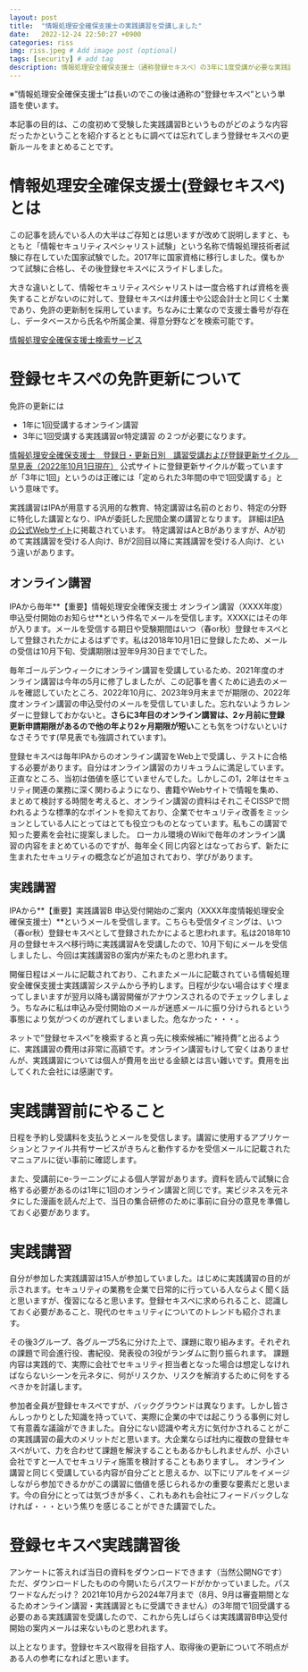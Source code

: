 ```yaml
---
layout: post
title:  "情報処理安全確保支援士の実践講習を受講しました"
date:   2022-12-24 22:50:27 +0900
categories: riss
img: riss.jpeg # Add image post (optional)
tags: [security] # add tag
description: 情報処理安全確保支援士（通称登録セキスペ）の3年に1度受講が必要な実践講習について
---
```


※”情報処理安全確保支援士”は長いのでこの後は通称の”登録セキスペ”という単語を使います。

本記事の目的は、この度初めて受験した実践講習Bというものがどのような内容だったかということを紹介するとともに調べては忘れてしまう登録セキスペの更新ルールをまとめることです。

# 情報処理安全確保支援士(登録セキスペ)とは
この記事を読んでいる人の大半はご存知とは思いますが改めて説明しますと、もともと「情報セキュリティスペシャリスト試験」という名称で情報処理技術者試験に存在していた国家試験でした。2017年に国家資格に移行しました。僕もかつて試験に合格し、その後登録セキスペにスライドしました。

大きな違いとして、情報セキュリティスペシャリストは一度合格すれば資格を喪失することがないのに対して、登録セキスペは弁護士や公認会計士と同じく士業であり、免許の更新制を採用しています。ちなみに士業なので支援士番号が存在し、データベースから氏名や所属企業、得意分野などを検索可能です。

[情報処理安全確保支援士検索サービス](https://riss.ipa.go.jp/)

# 登録セキスペの免許更新について

免許の更新には
- 1年に1回受講するオンライン講習
- 3年に1回受講する実践講習or特定講習
の２つが必要になります。

[情報処理安全確保支援士　登録日・更新日別　講習受講および登録更新サイクル　早見表（2022年10月1日現在）](https://www.ipa.go.jp/files/000088850.pdf)
公式サイトに登録更新サイクルが載っていますが「3年に1回」というのは正確には「定められた3年間の中で1回受講する」という意味です。

実践講習はIPAが用意する汎用的な教育、特定講習は名前のとおり、特定の分野に特化した講習となり、IPAが委託した民間企業の講習となります。
詳細は[IPAの公式Webサイト](https://www.ipa.go.jp/siensi/forriss/index.html)に掲載されています。
特定講習はAとBがありますが、Aが初めて実践講習を受ける人向け、Bが2回目以降に実践講習を受ける人向け、という違いがあります。

## オンライン講習
IPAから毎年**【重要】情報処理安全確保支援士 オンライン講習（XXXX年度）申込受付開始のお知らせ**という件名でメールを受信します。XXXXにはその年が入ります。メールを受信する期日や受験期間はいつ（春or秋）登録セキスペとして登録されたかによるはずです。私は2018年10月1日に登録したため、メールの受信は10月下旬、受講期限は翌年9月30日まででした。

毎年ゴールデンウィークにオンライン講習を受講しているため、2021年度のオンライン講習は今年の5月に修了しましたが、この記事を書くために過去のメールを確認していたところ、2022年10月に、2023年9月末までが期限の、2022年度オンライン講習の申込受付のメールを受信していました。忘れないようカレンダーに登録しておかないと。**さらに3年目のオンライン講習は、2ヶ月前に登録更新申請期限があるので他の年より2ヶ月期限が短い**ことも気をつけないといけなさそうです(早見表でも強調されています)。

登録セキスペは毎年IPAからのオンライン講習をWeb上で受講し、テストに合格する必要があります。自分はオンライン講習のカリキュラムに満足しています。正直なところ、当初は価値を感じていませんでした。しかしこの1，2年はセキュリティ関連の業務に深く関わるようになり、書籍やWebサイトで情報を集め、まとめて検討する時間を考えると、オンライン講習の資料はそれこそCISSPで問われるような標準的なポイントを抑えており、企業でセキュリティ改善をミッションとしている人にとってはとても役立つものとなっています。私もこの講習で知った要素を会社に提案しました。
ローカル環境のWikiで毎年のオンライン講習の内容をまとめているのですが、毎年全く同じ内容とはなっておらず、新たに生まれたセキュリティの概念などが追加されており、学びがあります。

## 実践講習
IPAから**【重要】実践講習B 申込受付開始のご案内（XXXX年度情報処理安全確保支援士）**というメールを受信します。こちらも受信タイミングは、いつ（春or秋）登録セキスペとして登録されたかによると思われます。私は2018年10月の登録セキスペ移行時に実践講習Aを受講したので、10月下旬にメールを受信しましたし、今回は実践講習Bの案内が来たものと思われます。

開催日程はメールに記載されており、これまたメールに記載されている情報処理安全確保支援士実践講習システムから予約します。日程が少ない場合はすぐ埋まってしまいますが翌月以降も講習開催がアナウンスされるのでチェックしましょう。ちなみに私は申込み受付開始のメールが迷惑メールに振り分けられるという事態により気がつくのが遅れてしまいました。危なかった・・・。

ネットで”登録セキスペ”を検索すると真っ先に検索候補に”維持費”と出るように、実践講習の費用は非常に高額です。オンライン講習もけして安くはありませんが、実践講習については個人が費用を出せる金額とは言い難いです。費用を出してくれた会社には感謝です。

# 実践講習前にやること
日程を予約し受講料を支払うとメールを受信します。講習に使用するアプリケーションとファイル共有サービスがきちんと動作するかを受信メールに記載されたマニュアルに従い事前に確認します。

また、受講前にe-ラーニングによる個人学習があります。資料を読んで試験に合格する必要があるのは1年に1回のオンライン講習と同じです。実ビジネスを元ネタにした漫画を読んだ上で、当日の集合研修のために事前に自分の意見を準備しておく必要があります。

# 実践講習
自分が参加した実践講習は15人が参加していました。はじめに実践講習の目的が示されます。セキュリティの業務を企業で日常的に行っている人ならよく聞く話と思いますが、復習になると思います。登録セキスペに求められること、認識しておく必要があること、現代のセキュリティについてのトレンドも紹介されます。

その後3グループ、各グループ5名に分けた上で、課題に取り組みます。それぞれの課題で司会進行役、書紀役、発表役の3役がランダムに割り振られます。
課題内容は実践的で、実際に会社でセキュリティ担当者となった場合は想定しなければならないシーンを元ネタに、何がリスクか、リスクを解消するために何をするべきかを討議します。

参加者全員が登録セキスペですが、バックグラウンドは異なります。しかし皆さんしっかりとした知識を持っていて、実際に企業の中では起こりうる事例に対して有意義な議論ができました。自分にない認識や考え方に気付かされることがこの実践講習の最大のメリットだと思います。大企業ならば社内に複数の登録セキスペがいて、力を合わせて課題を解決することもあるかもしれませんが、小さい会社ですと一人でセキュリティ施策を検討することもありますし。
オンライン講習と同じく受講している内容が自分ごとと思えるか、以下にリアルをイメージしながら参加できるかがこの講習に価値を感じられるかの重要な要素だと思います。今の自分にとっては気づきが多く、これもあれも会社にフィードバックしなければ・・・という焦りを感じることができた講習でした。

# 登録セキスペ実践講習後
アンケートに答えれば当日の資料をダウンロードできます（当然公開NGです）ただ、ダウンロードしたものの今開いたらパスワードがかかっていました。パスワードなんだっけ？
2021年10月から2024年7月まで（8月、9月は審査期間となるためオンライン講習・実践講習ともに受講できません）の3年間で1回受講する必要のある実践講習を受講したので、これから先しばらくは実践講習B申込受付開始の案内メールは来ないものと思われます。

以上となります。登録セキスペ取得を目指す人、取得後の更新について不明点がある人の参考になればと思います。